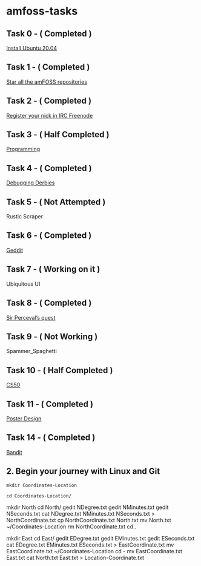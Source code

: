 # amfoss-tasks
## Task 0 - ( Completed )
[Install Ubuntu 20.04](https://github.com/senthil-dot-adhu-idhu/amfoss-tasks/tree/main/task-0)
## Task 1 - ( Completed )
[Star all the amFOSS repositories](https://github.com/Senthil-Lakshmikanth/amfoss-tasks/tree/main/task-1)
## Task 2 - ( Completed )
[Register your nick in IRC Freenode](https://github.com/Senthil-Lakshmikanth/amfoss-tasks/tree/main/task-2)
## Task 3 - ( Half Completed )
[Programming](https://github.com/senthil-dot-adhu-idhu/amfoss-tasks/tree/main/task-3)
## Task 4 - ( Completed )
[Debugging Derbies](https://github.com/senthil-dot-adhu-idhu/amfoss-tasks/tree/main/task-4)
## Task 5 - ( Not Attempted )
Rustic Scraper
## Task 6 - ( Completed )
[Geddit](https://github.com/Senthil-Lakshmikanth/amfoss-tasks/tree/main/task-6)
## Task 7 - ( Working on it )
Ubiquitous UI
## Task 8 - ( Completed )
[Sir Perceval’s quest](https://github.com/senthil-dot-adhu-idhu/amfoss-tasks/tree/main/task-8)
## Task 9 - ( Not Working )
Spammer_Spaghetti
## Task 10 - ( Half Completed )
[CS50](https://github.com/senthil-dot-adhu-idhu/amfoss-tasks/tree/main/task-10)
## Task 11 - ( Completed )
[Poster Design](https://github.com/senthil-dot-adhu-idhu/amfoss-tasks/blob/main/task-11/README.md)
## Task 14 - ( Completed )
[Bandit](https://github.com/senthil-dot-adhu-idhu/amfoss-tasks/tree/main/task-14)


## 2. Begin your journey with Linux and Git


```mkdir Coordinates-Location```


```cd Coordinates-Location/```

mkdir North
cd North/
gedit NDegree.txt 
gedit NMinutes.txt
gedit NSeconds.txt
cat NDegree.txt NMinutes.txt NSeconds.txt > NorthCoordinate.txt
cp NorthCoordinate.txt North.txt
mv North.txt ~/Coordinates-Location
rm NorthCoordinate.txt
cd..

mkdir East
cd East/
gedit EDegree.txt
gedit EMinutes.txt 
gedit ESeconds.txt
cat EDegree.txt EMinutes.txt ESeconds.txt > EastCoordinate.txt
mv EastCoordinate.txt ~/Coordinates-Location
cd -
mv EastCoordinate.txt East.txt
cat North.txt East.txt > Location-Coordinate.txt
```
